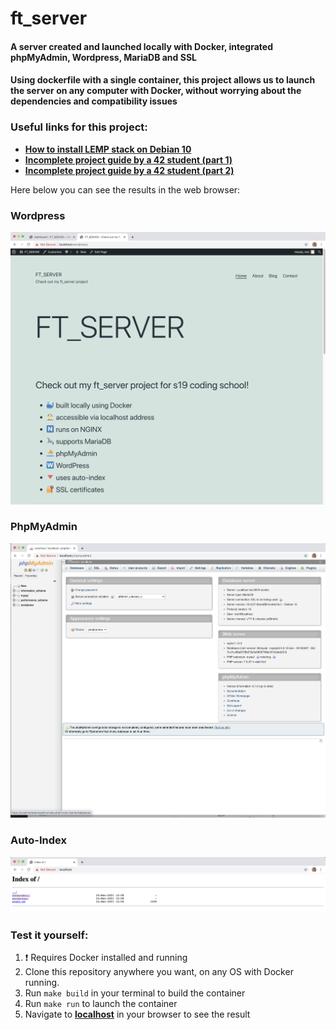 # ft_server
#### A server created and launched locally with Docker, integrated phpMyAdmin, Wordpress, MariaDB and SSL

#### Using dockerfile with a single container, this project allows us to launch the server on any computer with Docker, without worrying about the dependencies and compatibility issues

### Useful links for this project:
- [**How to install LEMP stack on Debian 10**](https://www.digitalocean.com/community/tutorials/how-to-install-linux-nginx-mariadb-php-lemp-stack-on-debian-10)
- [**Incomplete project guide by a 42 student (part 1)**](https://forhjy.medium.com/how-to-install-lemp-wordpress-on-debian-buster-by-using-dockerfile-1-75ddf3ede861)
- [**Incomplete project guide by a 42 student (part 2)**](https://forhjy.medium.com/42-ft-server-how-to-install-lemp-wordpress-on-debian-buster-by-using-dockerfile-2-4042adb2ab2c)

Here below you can see the results in the web browser:
### Wordpress
![](srcs/images/wordpress.png)

### PhpMyAdmin
![](srcs/images/phpMyAdmin.png)

### Auto-Index
![](srcs/images/index.png)

### Test it yourself:
1) ❗ Requires Docker installed and running
2) Clone this repository anywhere you want, on any OS with Docker running.
3) Run `make build` in your terminal to build the container
4) Run `make run` to launch the container
5) Navigate to [**localhost**](https://localhost) in your browser to see the result
